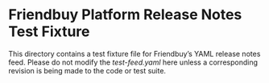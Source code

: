 # Friendbuy Platform Release Notes Test Fixture
This directory contains a test fixture file for Friendbuy’s YAML release notes feed. Please do not modify the _test-feed.yaml_ here unless a corresponding revision is being made to the code or test suite.
